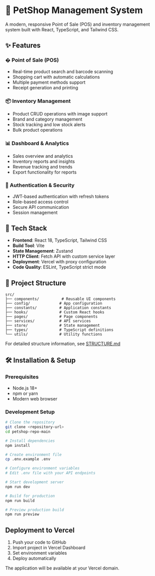 # 🏪 PetShop Management System

A modern, responsive Point of Sale (POS) and inventory management system built with React, TypeScript, and Tailwind CSS.

## ✨ Features

### � Point of Sale (POS)
- Real-time product search and barcode scanning
- Shopping cart with automatic calculations
- Multiple payment methods support
- Receipt generation and printing

### 📦 Inventory Management
- Product CRUD operations with image support
- Brand and category management
- Stock tracking and low stock alerts
- Bulk product operations

### 📊 Dashboard & Analytics
- Sales overview and analytics
- Inventory reports and insights
- Revenue tracking and trends
- Export functionality for reports

### 🔐 Authentication & Security
- JWT-based authentication with refresh tokens
- Role-based access control
- Secure API communication
- Session management

## 🚀 Tech Stack

- **Frontend**: React 18, TypeScript, Tailwind CSS
- **Build Tool**: Vite
- **State Management**: Zustand
- **HTTP Client**: Fetch API with custom service layer
- **Deployment**: Vercel with proxy configuration
- **Code Quality**: ESLint, TypeScript strict mode

## 📁 Project Structure

```
src/
├── components/          # Reusable UI components
├── config/             # App configuration
├── constants/          # Application constants
├── hooks/              # Custom React hooks
├── pages/              # Page components
├── services/           # API services
├── store/              # State management
├── types/              # TypeScript definitions
└── utils/              # Utility functions
```

For detailed structure information, see [STRUCTURE.md](./STRUCTURE.md)

## 🛠️ Installation & Setup

### Prerequisites
- Node.js 18+ 
- npm or yarn
- Modern web browser

### Development Setup

```bash
# Clone the repository
git clone <repository-url>
cd petshop-repo-main

# Install dependencies
npm install

# Create environment file
cp .env.example .env

# Configure environment variables
# Edit .env file with your API endpoints

# Start development server
npm run dev

# Build for production
npm run build

# Preview production build
npm run preview
```

## Deployment to Vercel

1. Push your code to GitHub
2. Import project in Vercel Dashboard
3. Set environment variables
4. Deploy automatically

The application will be available at your Vercel domain.
